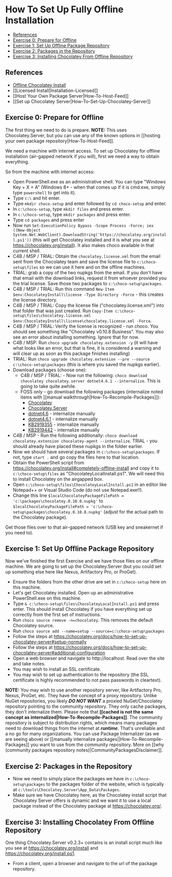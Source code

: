 # How To Set Up Fully Offline Installation

<!-- TOC -->

- [References](#references)
- [Exercise 0: Prepare for Offline](#exercise-0-prepare-for-offline)
- [Exercise 1: Set Up Offline Package Repository](#exercise-1-set-up-offline-package-repository)
- [Exercise 2: Packages in the Repository](#exercise-2-packages-in-the-repository)
- [Exercise 3: Installing Chocolatey From Offline Repository](#exercise-3-installing-chocolatey-from-offline-repository)

<!-- /TOC -->


## References

* [Offline Chocolatey Install](https://chocolatey.org/install#completely-offline-install)
* [[Licensed Install|Installation-Licensed]]
* [[Host Your Own Package Server|How-To-Host-Feed]]
* [[Set up Chocolatey Server|How-To-Set-Up-Chocolatey-Server]]

## Exercise 0: Prepare for Offline

The first thing we need to do is prepare. **NOTE:** This uses Chocolatey.Server, but you can use any of the known options in [[hosting your own package repository|How-To-Host-Feed]].

We need a machine with internet access. To set up Chocolatey for offline installation (air-gapped network if you will), first we need a way to obtain everything.

So from the machine with internet access:

* Open PowerShell.exe as an administrative shell. You can type "Windows Key + X + A" (Windows 8+ - when that comes up if it is cmd.exe, simply type `powershell` to get into it).
* Type `c:\` and hit enter.
* Type `mkdir choco-setup` and enter followed by `cd choco-setup` and enter.
* In `c:\choco-setup`, type `mkdir files` and press enter.
* In `c:\choco-setup`, type `mkdir packages` and press enter.
* Type `cd packages` and press enter
* Now run `Set-ExecutionPolicy Bypass -Scope Process -Force; iex ((New-Object System.Net.WebClient).DownloadString('https://chocolatey.org/install.ps1'))` (this will get Chocolatey installed and it is what you see at https://chocolatey.org/install). It also makes choco available in that current shell.
* C4B / MSP / TRIAL: Obtain the `chocolatey.license.xml` from the email sent from the Chocolatey team and save the license file to `c:\choco-setup\files` so we can use it here and on the offline machines.
* TRIAL: grab a copy of the two nupkgs from the email. If you don't have that email with the download links, request it from whoever provided you the trial license. Save those two packages to `c:\choco-setup\packages`.
* C4B / MSP / TRIAL: Run this command `New-Item $env:ChocolateyInstall\license -Type Directory -Force` - this creates the license directory.
* C4B / MSP / TRIAL: Copy the license file ("chocolatey.license.xml") into that folder that was just created. Run `Copy-Item c:\choco-setup\files\chocolatey.license.xml $env:ChocolateyInstall\license\chocolatey.license.xml -Force`.
* C4B / MSP / TRIAL: Verify the license is recognized - run choco. You should see something like "Chocolatey v0.10.8 Business". You may also see an error about installing something. Ignore that for now.
* C4B / MSP: Run `choco upgrade chocolatey.extension -y` (it will have what looks like an error, but that is fine, it is considered a warning and will clear up as soon as this package finishes installing)
* TRIAL: Run `choco upgrade chocolatey.extension --pre --source c:\choco-setup\packages` (this is where you saved the nupkgs earlier).
* Download packages (choose one):
  * C4B / MSP / TRIAL: - Now run the following: `choco download chocolatey chocolatey.server dotnet4.6.1 --internalize`. This is going to take quite awhile.
  * FOSS only - go download the following packages (internalize noted items with [[manual walkthrough|How-To-Recompile-Packages]]):
    * [Chocolatey](https://chocolatey.org/api/v2/package/chocolatey)
    * [Chocolatey.Server](https://chocolatey.org/api/v2/package/chocolatey.server)
    * [dotnet4.6](https://chocolatey.org/api/v2/package/DotNet4.6) - internalize manually
    * [dotnet4.6.1](https://chocolatey.org/api/v2/package/DotNet4.6.1) - internalize manually
    * [KB2919355](https://chocolatey.org/api/v2/package/KB2919355) - internalize manually
    * [KB2919442](https://chocolatey.org/api/v2/package/KB2919442) - internalize manually
* C4B / MSP - Run the following additionally: `choco download chocolatey.extension chocolatey-agent --internalize`. TRIAL - you should already have placed these nupkgs in the folder earlier.
* Now we should have several packages in `c:\choco-setup\packages`. If not, type `start .` and go copy the files here to that location.
* Obtain the PowerShell script from https://chocolatey.org/install#completely-offline-install and copy it to `c:\choco-setup\files` as "ChocolateyLocalInstall.ps1". We will need this to install Chocolatey on the airgapped box.
* Open `c:\choco-setup\files\ChocolateyLocalInstall.ps1` in an editor like Notepad++ or Visual Studio Code (do not use Notepad.exe!!).
* Change this line `$localChocolateyPackageFilePath = 'c:\packages\chocolatey.0.10.0.nupkg'` to `$localChocolateyPackageFilePath = 'c:\choco-setup\packages\chocolatey.0.10.8.nupkg'` (adjust for the actual path to the Chocolatey package).

Get those files over to that air-gapped network (USB key and sneakernet if you need to).

## Exercise 1: Set Up Offline Package Repository
Now we've finished the first Exercise and we have those files on our offline machine. We are going to set up the Chocolatey.Server (but you could set up something else here like Nexus, Artifactory Pro, or ProGet).

* Ensure the folders from the other drive are set in `c:\choco-setup` here on this machine.
* Let's get Chocolatey installed. Open up an administrative PowerShell.exe on this machine.
* Type `& c:\choco-setup\files\ChocolateyLocalInstall.ps1` and press enter. This should install Chocolatey if you have everything set up correctly from the first set of instructions.
* Run `choco source remove -n=chocolatey`. This removes the default Chocolatey source.
* Run `choco source add --name=setup --source=c:\choco-setup\packages`
* Follow the steps at https://chocolatey.org/docs/how-to-set-up-chocolatey-server#setup-normally
* Follow the steps at https://chocolatey.org/docs/how-to-set-up-chocolatey-server#additional-configuration
* Open a web browser and navigate to http://localhost. Read over the site and take notes.
* You may wish to install an SSL certificate.
* You may wish to set up authentication to the repository (the SSL certificate is highly recommended to not pass passwords in cleartext).

**NOTE:** You may wish to use another repository server, like Artifactory Pro, Nexus, ProGet, etc. They have the concept of a proxy repository. Unlike NuGet repositories, you likely ***DO NOT WANT*** a proxied NuGet/Chocolatey repository pointing to the community repository. They only cache packages, they don't internalize them. Please note that **[[cached is not the same concept as internalized|How-To-Recompile-Packages]]**.  The community repository is subject to distribution rights, which means many packages need to download things from the internet at ***runtime***. That's unreliable and a no go for many organizations. You can use Package Internalizer (as we are seeing above) or [[manually internalize packages||How-To-Recompile-Packages]] you want to use from the community repository. More on [[why (community packages repository notes)|CommunityPackagesDisclaimer]].

## Exercise 2: Packages in the Repository

* Now we need to simply place the packages we have in `c:\choco-setup\packages` to the packages folder of the website, which is typically at `c:\tools\Chocolatey.Server\App_Data\Packages`.
* Make sure we have Chocolatey here, as the Chocolatey install script that Chocolatey Server offers is dynamic and we want it to use a local package instead of the Chocolatey package at https://chocolatey.org/.

## Exercise 3: Installing Chocolatey From Offline Repository

One thing Chocolatey.Server v0.2.3+ contains is an install script much like you see at https://chocolatey.org/install and https://chocolatey.org/install.ps1.

* From a client, open a browser and navigate to the url of the package repository.
